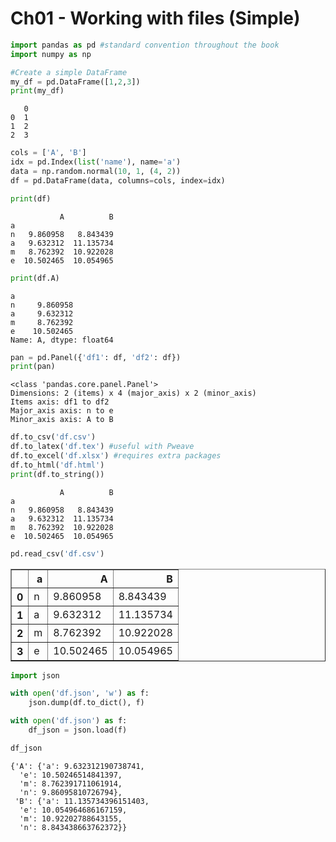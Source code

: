 
# Ch01 - Working with files (Simple)


```python
import pandas as pd #standard convention throughout the book
import numpy as np
```


```python
#Create a simple DataFrame
my_df = pd.DataFrame([1,2,3])
print(my_df)
```

       0
    0  1
    1  2
    2  3
    


```python
cols = ['A', 'B']
idx = pd.Index(list('name'), name='a')
data = np.random.normal(10, 1, (4, 2))
df = pd.DataFrame(data, columns=cols, index=idx)
```


```python
print(df)
```

               A          B
    a                      
    n   9.860958   8.843439
    a   9.632312  11.135734
    m   8.762392  10.922028
    e  10.502465  10.054965
    


```python
print(df.A)
```

    a
    n     9.860958
    a     9.632312
    m     8.762392
    e    10.502465
    Name: A, dtype: float64
    


```python
pan = pd.Panel({'df1': df, 'df2': df})
print(pan)
```

    <class 'pandas.core.panel.Panel'>
    Dimensions: 2 (items) x 4 (major_axis) x 2 (minor_axis)
    Items axis: df1 to df2
    Major_axis axis: n to e
    Minor_axis axis: A to B
    


```python
df.to_csv('df.csv')
df.to_latex('df.tex') #useful with Pweave
df.to_excel('df.xlsx') #requires extra packages
df.to_html('df.html')
print(df.to_string())
```

               A          B
    a                      
    n   9.860958   8.843439
    a   9.632312  11.135734
    m   8.762392  10.922028
    e  10.502465  10.054965
    


```python
pd.read_csv('df.csv')
```




<div>
<table border="1" class="dataframe">
  <thead>
    <tr style="text-align: right;">
      <th></th>
      <th>a</th>
      <th>A</th>
      <th>B</th>
    </tr>
  </thead>
  <tbody>
    <tr>
      <th>0</th>
      <td>n</td>
      <td>9.860958</td>
      <td>8.843439</td>
    </tr>
    <tr>
      <th>1</th>
      <td>a</td>
      <td>9.632312</td>
      <td>11.135734</td>
    </tr>
    <tr>
      <th>2</th>
      <td>m</td>
      <td>8.762392</td>
      <td>10.922028</td>
    </tr>
    <tr>
      <th>3</th>
      <td>e</td>
      <td>10.502465</td>
      <td>10.054965</td>
    </tr>
  </tbody>
</table>
</div>




```python
import json
```


```python
with open('df.json', 'w') as f:
    json.dump(df.to_dict(), f)
```


```python
with open('df.json') as f:
    df_json = json.load(f)
```


```python
df_json
```




    {'A': {'a': 9.632312190738741,
      'e': 10.50246514841397,
      'm': 8.762391711061914,
      'n': 9.86095810726794},
     'B': {'a': 11.135734396151403,
      'e': 10.054964686167159,
      'm': 10.92202788643155,
      'n': 8.843438663762372}}




```python

```
